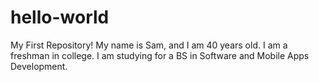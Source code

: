 # hello-world
My First Repository!
My name is Sam, and I am 40 years old. 
I am a freshman in college.
I am studying for a BS in Software and Mobile Apps Development.
